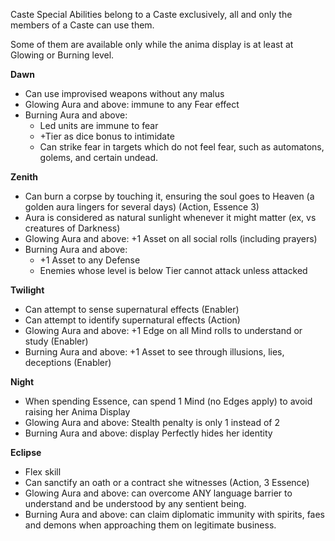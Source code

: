 Caste Special Abilities belong to a Caste exclusively, all and only the members of a Caste can use them.

Some of them are available only while the anima display is at least at Glowing or Burning level.


**Dawn**
* Can use improvised weapons without any malus
* Glowing Aura and above: immune to any Fear effect
* Burning Aura and above:
  - Led units are immune to fear
  - +Tier as dice bonus to intimidate
  - Can strike fear in targets which do not feel fear, such as automatons, golems, and certain undead.


**Zenith**
* Can burn a corpse by touching it, ensuring the soul goes to Heaven (a golden aura lingers for several days) (Action, Essence 3)
* Aura is considered as natural sunlight whenever it might matter (ex, vs creatures of Darkness)
* Glowing Aura and above: +1 Asset on all social rolls (including prayers)
* Burning Aura and above:
  - +1 Asset to any Defense
  - Enemies whose level is below Tier cannot attack unless attacked


**Twilight**
* Can attempt to sense supernatural effects (Enabler)
* Can attempt to identify supernatural effects (Action)
* Glowing Aura and above: +1 Edge on all Mind rolls to understand or study (Enabler)
* Burning Aura and above: +1 Asset to see through illusions, lies, deceptions (Enabler)


**Night**
* When spending Essence, can spend 1 Mind (no Edges apply) to avoid raising her Anima Display
* Glowing Aura and above: Stealth penalty is only 1 instead of 2
* Burning Aura and above: display Perfectly hides her identity


**Eclipse**
* Flex skill
* Can sanctify an oath or a contract she witnesses (Action, 3 Essence)
* Glowing Aura and above: can overcome ANY language barrier to understand and be understood by any sentient being.
* Burning Aura and above: can claim diplomatic immunity with spirits, faes and demons when approaching them on legitimate business.
